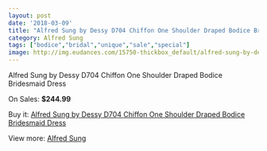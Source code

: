 ```yaml
---
layout: post
date: '2018-03-09'
title: "Alfred Sung by Dessy D704 Chiffon One Shoulder Draped Bodice Bridesmaid Dress"
category: Alfred Sung
tags: ["bodice","bridal","unique","sale","special"]
image: http://img.eudances.com/15750-thickbox_default/alfred-sung-by-dessy-d704-chiffon-one-shoulder-draped-bodice-bridesmaid-dress.jpg
---
```

Alfred Sung by Dessy D704 Chiffon One Shoulder Draped Bodice Bridesmaid Dress

On Sales: **$244.99**
<a href="https://www.eudances.com/en/alfred-sung/4648-alfred-sung-by-dessy-d704-chiffon-one-shoulder-draped-bodice-bridesmaid-dress.html"><amp-img layout="responsive" width="600" height="600" src="//img.eudances.com/15750-thickbox_default/alfred-sung-by-dessy-d704-chiffon-one-shoulder-draped-bodice-bridesmaid-dress.jpg" alt="Alfred Sung by Dessy D704 Chiffon One Shoulder Draped Bodice Bridesmaid Dress 0" /></a>
<a href="https://www.eudances.com/en/alfred-sung/4648-alfred-sung-by-dessy-d704-chiffon-one-shoulder-draped-bodice-bridesmaid-dress.html"><amp-img layout="responsive" width="600" height="600" src="//img.eudances.com/15753-thickbox_default/alfred-sung-by-dessy-d704-chiffon-one-shoulder-draped-bodice-bridesmaid-dress.jpg" alt="Alfred Sung by Dessy D704 Chiffon One Shoulder Draped Bodice Bridesmaid Dress 1" /></a>
<a href="https://www.eudances.com/en/alfred-sung/4648-alfred-sung-by-dessy-d704-chiffon-one-shoulder-draped-bodice-bridesmaid-dress.html"><amp-img layout="responsive" width="600" height="600" src="//img.eudances.com/15752-thickbox_default/alfred-sung-by-dessy-d704-chiffon-one-shoulder-draped-bodice-bridesmaid-dress.jpg" alt="Alfred Sung by Dessy D704 Chiffon One Shoulder Draped Bodice Bridesmaid Dress 2" /></a>
<a href="https://www.eudances.com/en/alfred-sung/4648-alfred-sung-by-dessy-d704-chiffon-one-shoulder-draped-bodice-bridesmaid-dress.html"><amp-img layout="responsive" width="600" height="600" src="//img.eudances.com/15751-thickbox_default/alfred-sung-by-dessy-d704-chiffon-one-shoulder-draped-bodice-bridesmaid-dress.jpg" alt="Alfred Sung by Dessy D704 Chiffon One Shoulder Draped Bodice Bridesmaid Dress 3" /></a>

Buy it: [Alfred Sung by Dessy D704 Chiffon One Shoulder Draped Bodice Bridesmaid Dress](https://www.eudances.com/en/alfred-sung/4648-alfred-sung-by-dessy-d704-chiffon-one-shoulder-draped-bodice-bridesmaid-dress.html "Alfred Sung by Dessy D704 Chiffon One Shoulder Draped Bodice Bridesmaid Dress")

View more: [Alfred Sung](https://www.eudances.com/en/52-alfred-sung "Alfred Sung")